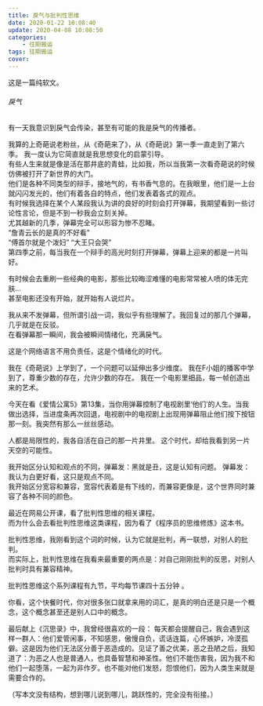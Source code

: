 ```yaml
---
title: 戾气与批判性思维
date: 2020-01-22 10:08:40
update: 2020-04-08 10:08:50
categories:
    - 往期搬运
tags: 往期搬运
cover:
---
```


这是一篇纯软文。    

###### 戾气 
有一天我意识到戾气会传染，甚至有可能的我是戾气的传播者。

我算的上奇葩说老粉丝，从《奇葩来了》，从《奇葩说》第一季一直走到了第六季。
我一度认为它简直就是我思想变化的启蒙引导。    
有些人生来就是像是活在那井底的青蛙，比如我，所以当我第一次看奇葩说的时候仿佛被打开了新世界的大门。    
他们是各种不同类型的辩手，接地气的，有书香气息的。在我眼里，他们是一上台就闪闪发光的，他们有着各自的特点，他们发表着各式的观点。    
有时候我选择在某个人某段我认为讲的良好的时刻会打开弹幕，我期望看到一些讨论性言论，但是不到一秒我会立刻关掉。    
尤其越新的几季，弹幕完全可以形容为惨不忍睹。    
“詹青云长的是真的不好看”    
“傅首尔就是个泼妇”
“大王只会哭”    
第四季之前，每当我在一个辩手的高光时刻打开弹幕，弹幕上迎来的都是一片叫好。    

有时候会去重刷一些经典的电影，那些比较晦涩难懂的电影常常被人喷的体无完肤...    
甚至电影还没有开始，就开始有人说烂片。    

我从来不发弹幕，但所谓引战一词，我似乎有些理解了。我回复过的那几个弹幕，几乎就是在反驳。    
在看弹幕那一瞬间，我会被瞬间情绪化，充满戾气。

这是个网络语言不用负责任，这是个情绪化的时代。

我在《奇葩说》上学到了，一个问题可以延伸出多少维度。
我在F小姐的播客中学到了，尊重少数的存在，允许少数的存在。
我在一个电影里细品，每一帧创造出来的艺术。    

今天在看《爱情公寓5》第13集，当你用弹幕控制了电视剧里‘他们’的人生。当我做出选择，当进度条再次回退，电视剧中的电视剧上出现用弹幕阻止他们按下按钮那一刻。我突然有那么一丝丝感动。    

人都是局限性的，我各自活在自己的那一片井里。
这个时代，却给我看到另一片天空的可能性。    

我开始区分认知和观点的不同，弹幕发：黑就是丑，这是认知有问题。  弹幕发：我认为白更好看，这只是观点不同。    
我开始区分宽容和兼容，宽容代表着是有下线的，而兼容更像是，这个世界同时兼容了各种不同的颜色。    

最近在网易公开课，看了批判性思维的相关课程。    
而为什么会去看批判性思维这类课程，因为看了《程序员的思维修炼》这本书。    

批判性思维，我刚看到这个词的时候，认为它就是批判，再一联想，对别人的批判。    
而实际上，批判性思维在我看来最重要的两点是：对自己刚刚批判的反思，对别人批判时具有兼容精神。    

批判性思维这个系列课程有九节，平均每节课四十五分钟 。

你看，这个快餐时代，你对很多张口就拿来用的词汇，是真的明白还是只是一个概念，这个概念甚至还是别人口中的概念。    

最后献上《沉思录》中，我曾经很喜欢的一段：
每天都会提醒自己，我会遇到这样一群人：他们爱管闲事，不知感恩，傲慢自负，谎话连篇，心怀嫉妒，冷漠孤僻。这是因为他们无法区分善于恶造成的。见证了善之优美，恶之丑陋之后，我知道了：为恶之人也是普通人，也具备智慧和神圣性。他们不能伤害我，因为我不和他们一起堕落，一起为非作歹。也不能对他们发怒，怨恨他们，因为人类生来就是需要合作的。    


（写本文没有结构，想到哪儿说到哪儿，跳跃性的，完全没有衔接。）